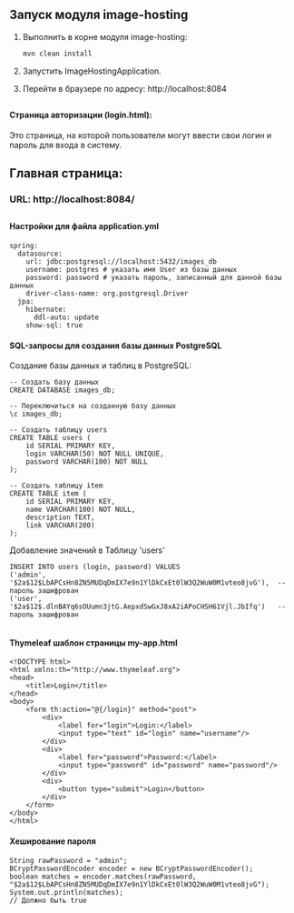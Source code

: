 ## Запуск модуля image-hosting

1. Выполнить в корне модуля image-hosting:

    ```bash
    mvn clean install
    ```
2. Запустить ImageHostingApplication.

3. Перейти в браузере по адресу: http://localhost:8084

##
#### Страница авторизации (login.html):

Это страница, на которой пользователи могут ввести свои логин и пароль для входа в систему.

## Главная страница:
### URL: http://localhost:8084/

##
#### Настройки для файла application.yml

```
spring:
  datasource:
    url: jdbc:postgresql://localhost:5432/images_db
    username: postgres # указать имя User из базы данных
    password: password # указать пароль, записанный для данной базы данных
    driver-class-name: org.postgresql.Driver
  jpa:
    hibernate:
      ddl-auto: update
    show-sql: true

```

#### SQL-запросы для создания базы данных PostgreSQL

Создание базы данных и таблиц в PostgreSQL:

```
-- Создать базу данных
CREATE DATABASE images_db;

-- Переключиться на созданную базу данных
\c images_db;

-- Создать таблицу users
CREATE TABLE users (
    id SERIAL PRIMARY KEY,
    login VARCHAR(50) NOT NULL UNIQUE,
    password VARCHAR(100) NOT NULL    
);

-- Создать таблицу item
CREATE TABLE item (
    id SERIAL PRIMARY KEY,
    name VARCHAR(100) NOT NULL,
    description TEXT,
    link VARCHAR(200)
);

```

Добавление значений в Таблицу 'users'
```
INSERT INTO users (login, password) VALUES
('admin', '$2a$12$LbAPCsHn8ZN5MUDqDmIX7e9n1YlDkCxEt0lW3Q2WuW0M1vteo8jvG'),  -- пароль зашифрован
('user', '$2a$12$.dlnBAYq6sOUumn3jtG.AepxdSwGxJ8xA2iAPoCHSH61Vjl.JbIfq')   -- пароль зашифрован


```

#### Thymeleaf шаблон страницы my-app.html

```
<!DOCTYPE html>
<html xmlns:th="http://www.thymeleaf.org">
<head>
    <title>Login</title>
</head>
<body>
    <form th:action="@{/login}" method="post">
        <div>
            <label for="login">Login:</label>
            <input type="text" id="login" name="username"/>
        </div>
        <div>
            <label for="password">Password:</label>
            <input type="password" id="password" name="password"/>
        </div>
        <div>
            <button type="submit">Login</button>
        </div>
    </form>
</body>
</html>

```

#### Хеширование пароля

```
String rawPassword = "admin";
BCryptPasswordEncoder encoder = new BCryptPasswordEncoder();
boolean matches = encoder.matches(rawPassword, "$2a$12$LbAPCsHn8ZN5MUDqDmIX7e9n1YlDkCxEt0lW3Q2WuW0M1vteo8jvG");
System.out.println(matches); 
// Должно быть true

```


<br><br>